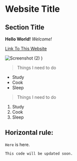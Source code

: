 # Website Title
## Section Title
**Hello World!** *Welcome!*

[Link To This Website](https://naokihikita.github.io/cse15l-lab-reports/index.md)

![Screenshot (2)](https://github.com/NaokiHikita/cse15l-lab-reports/assets/146775780/52f228e9-3659-4099-87a3-bd8668274002)
)
> Things I need to do
* Study
* Cook
* Sleep
> Things I need to do
1. Study
2. Cook
3. Sleep

Horizontal rule:
---

`Here` is here.

```
This code will be updated soon.
```
